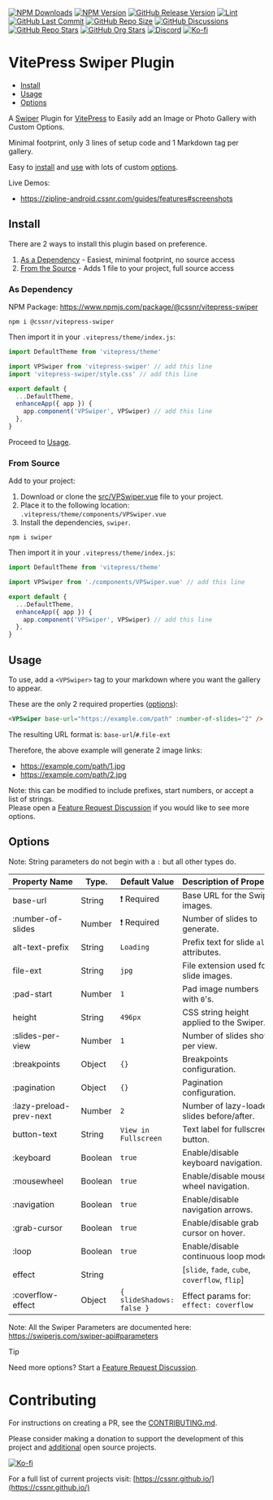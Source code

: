 [![NPM Downloads](https://img.shields.io/npm/dw/%40cssnr%2Fvitepress-swiper?logo=npm)](https://www.npmjs.com/package/@cssnr/vitepress-swiper)
[![NPM Version](https://img.shields.io/npm/v/%40cssnr%2Fvitepress-swiper?logo=npm)](https://www.npmjs.com/package/@cssnr/vitepress-swiper)
[![GitHub Release Version](https://img.shields.io/github/v/release/cssnr/vitepress-swiper?logo=github)](https://github.com/cssnr/vitepress-swiper/releases/latest)
[![Lint](https://img.shields.io/github/actions/workflow/status/cssnr/vitepress-swiper/lint.yaml?logo=github&label=lint)](https://github.com/cssnr/vitepress-swiper/actions/workflows/lint.yaml)
[![GitHub Last Commit](https://img.shields.io/github/last-commit/cssnr/vitepress-swiper?logo=github)](https://github.com/cssnr/vitepress-swiper/pulse)
[![GitHub Repo Size](https://img.shields.io/github/repo-size/cssnr/vitepress-swiper?logo=bookstack&logoColor=white&label=repo%20size)](https://github.com/cssnr/vitepress-swiper)
[![GitHub Discussions](https://img.shields.io/github/discussions/cssnr/vitepress-swiper?logo=github)](https://github.com/cssnr/vitepress-swiper/discussions)
[![GitHub Repo Stars](https://img.shields.io/github/stars/cssnr/vitepress-swiper?style=flat&logo=github)](https://github.com/cssnr/vitepress-swiper/stargazers)
[![GitHub Org Stars](https://img.shields.io/github/stars/cssnr?style=flat&logo=github&label=org%20stars)](https://cssnr.github.io/)
[![Discord](https://img.shields.io/discord/899171661457293343?logo=discord&logoColor=white&label=discord&color=7289da)](https://discord.gg/wXy6m2X8wY)
[![Ko-fi](https://img.shields.io/badge/Ko--fi-72a5f2?logo=kofi&label=Support)](https://ko-fi.com/cssnr)

# VitePress Swiper Plugin

- [Install](#Install)
- [Usage](#Usage)
- [Options](#Options)

A [Swiper](https://swiperjs.com/) Plugin for [VitePress](https://vitepress.dev/) to Easily add an Image or Photo Gallery with Custom Options.

Minimal footprint, only 3 lines of setup code and 1 Markdown tag per gallery.

Easy to [install](#Install) and [use](#Usage) with lots of custom [options](#Options).

Live Demos:

- https://zipline-android.cssnr.com/guides/features#screenshots

## Install

There are 2 ways to install this plugin based on preference.

1. [As a Dependency](#as-dependency) - Easiest, minimal footprint, no source access
2. [From the Source](#from-source) - Adds 1 file to your project, full source access

### As Dependency

NPM Package: https://www.npmjs.com/package/@cssnr/vitepress-swiper

```shell
npm i @cssnr/vitepress-swiper
```

Then import it in your `.vitepress/theme/index.js`:

```javascript
import DefaultTheme from 'vitepress/theme'

import VPSwiper from 'vitepress-swiper' // add this line
import 'vitepress-swiper/style.css' // add this line

export default {
  ...DefaultTheme,
  enhanceApp({ app }) {
    app.component('VPSwiper', VPSwiper) // add this line
  },
}
```

Proceed to [Usage](#Usage).

### From Source

Add to your project:

1. Download or clone the [src/VPSwiper.vue](src/VPSwiper.vue) file to your project.
2. Place it to the following location: `.vitepress/theme/components/VPSwiper.vue`
3. Install the dependencies, `swiper`.

```shell
npm i swiper
```

Then import it in your `.vitepress/theme/index.js`:

```javascript
import DefaultTheme from 'vitepress/theme'

import VPSwiper from './components/VPSwiper.vue' // add this line

export default {
  ...DefaultTheme,
  enhanceApp({ app }) {
    app.component('VPSwiper', VPSwiper) // add this line
  },
}
```

## Usage

To use, add a `<VPSwiper>` tag to your markdown where you want the gallery to appear.

These are the only 2 required properties ([options](#Options)):

```html
<VPSwiper base-url="https://example.com/path" :number-of-slides="2" />
```

The resulting URL format is: `base-url`/`#`.`file-ext`

Therefore, the above example will generate 2 image links:

- https://example.com/path/1.jpg
- https://example.com/path/2.jpg

Note: this can be modified to include prefixes, start numbers, or accept a list of strings.  
Please open a [Feature Request Discussion](https://github.com/cssnr/vitepress-swiper/discussions/categories/feature-requests) if you would like to see more options.

## Options

Note: String parameters do not begin with a `:` but all other types do.

| Property&nbsp;Name      | Type.   | Default&nbsp;Value        | Description&nbsp;of&nbsp;Property              |
| ----------------------- | ------- | ------------------------- | ---------------------------------------------- |
| base-url                | String  | ❗ Required               | Base URL for the Swiper images.                |
| :number-of-slides       | Number  | ❗ Required               | Number of slides to generate.                  |
| alt-text-prefix         | String  | `Loading`                 | Prefix text for slide `alt` attributes.        |
| file-ext                | String  | `jpg`                     | File extension used for slide images.          |
| :pad-start              | Number  | `1`                       | Pad image numbers with `0`'s.                  |
| height                  | String  | `496px`                   | CSS string height applied to the Swiper.       |
| :slides-per-view        | Number  | `1`                       | Number of slides shown per view.               |
| :breakpoints            | Object  | `{}`                      | Breakpoints configuration.                     |
| :pagination             | Object  | `{}`                      | Pagination configuration.                      |
| :lazy-preload-prev-next | Number  | `2`                       | Number of lazy-loaded slides before/after.     |
| button-text             | String  | `View in Fullscreen`      | Text label for fullscreen button.              |
| :keyboard               | Boolean | `true`                    | Enable/disable keyboard navigation.            |
| :mousewheel             | Boolean | `true`                    | Enable/disable mouse wheel navigation.         |
| :navigation             | Boolean | `true`                    | Enable/disable navigation arrows.              |
| :grab-cursor            | Boolean | `true`                    | Enable/disable grab cursor on hover.           |
| :loop                   | Boolean | `true`                    | Enable/disable continuous loop mode.           |
| effect                  | String  | ` `                       | [`slide`, `fade`, `cube`, `coverflow`, `flip`] |
| :coverflow-effect       | Object  | `{ slideShadows: false }` | Effect params for: `effect: coverflow`         |

Note: All the Swiper Parameters are documented here: https://swiperjs.com/swiper-api#parameters

> [!TIP]
> Need more options? Start a [Feature Request Discussion](https://github.com/cssnr/vitepress-swiper/discussions/categories/feature-requests).

# Contributing

For instructions on creating a PR, see the [CONTRIBUTING.md](https://github.com/cssnr/.github/blob/master/.github/CONTRIBUTING.md).

Please consider making a donation to support the development of this project
and [additional](https://cssnr.com/) open source projects.

[![Ko-fi](https://ko-fi.com/img/githubbutton_sm.svg)](https://ko-fi.com/cssnr)

For a full list of current projects visit: [https://cssnr.github.io/](https://cssnr.github.io/)
